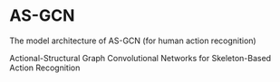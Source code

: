 # AS-GCN
The model architecture of AS-GCN (for human action recognition)

Actional-Structural Graph Convolutional Networks for Skeleton-Based Action Recognition
